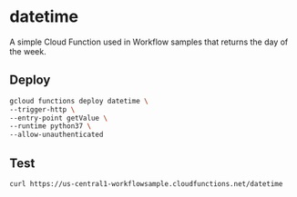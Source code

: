 # datetime

A simple Cloud Function used in Workflow samples that returns the day of the week.

## Deploy

```sh
gcloud functions deploy datetime \
--trigger-http \
--entry-point getValue \
--runtime python37 \
--allow-unauthenticated
```

## Test

```
curl https://us-central1-workflowsample.cloudfunctions.net/datetime
```